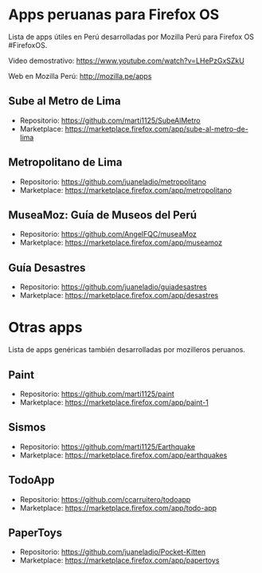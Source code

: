 Apps peruanas para Firefox OS
=============================

Lista de apps útiles en Perú desarrolladas por Mozilla Perú para Firefox OS #FirefoxOS.

Video demostrativo: https://www.youtube.com/watch?v=LHePzGxSZkU

Web en Mozilla Perú: http://mozilla.pe/apps

Sube al Metro de Lima
---------------------

* Repositorio: https://github.com/marti1125/SubeAlMetro
* Marketplace: https://marketplace.firefox.com/app/sube-al-metro-de-lima

Metropolitano de Lima
---------------------

* Repositorio: https://github.com/juaneladio/metropolitano
* Marketplace: https://marketplace.firefox.com/app/metropolitano

MuseaMoz: Guía de Museos del Perú
---------------------------------

* Repositorio: https://github.com/AngelFQC/museaMoz
* Marketplace: https://marketplace.firefox.com/app/museamoz

Guía Desastres
--------------

* Repositorio: https://github.com/juaneladio/guiadesastres
* Marketplace: https://marketplace.firefox.com/app/desastres

Otras apps
==========

Lista de apps genéricas también desarrolladas por mozilleros peruanos.

Paint
-----

* Repositorio: https://github.com/marti1125/paint
* Marketplace: https://marketplace.firefox.com/app/paint-1

Sismos
------

* Repositorio: https://github.com/marti1125/Earthquake
* Marketplace: https://marketplace.firefox.com/app/earthquakes

TodoApp
-------

* Repositorio: https://github.com/ccarruitero/todoapp
* Marketplace: https://marketplace.firefox.com/app/todo-app

PaperToys
---------
* Repositorio: https://github.com/juaneladio/Pocket-Kitten
* Marketplace: https://marketplace.firefox.com/app/papertoys
